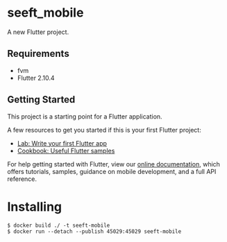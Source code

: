 # seeft_mobile

A new Flutter project.

## Requirements
- fvm
- Flutter 2.10.4

## Getting Started

This project is a starting point for a Flutter application.

A few resources to get you started if this is your first Flutter project:

- [Lab: Write your first Flutter app](https://flutter.dev/docs/get-started/codelab)
- [Cookbook: Useful Flutter samples](https://flutter.dev/docs/cookbook)

For help getting started with Flutter, view our
[online documentation](https://flutter.dev/docs), which offers tutorials,
samples, guidance on mobile development, and a full API reference.

# Installing
```
$ docker build ./ -t seeft-mobile
$ docker run --detach --publish 45029:45029 seeft-mobile
```
